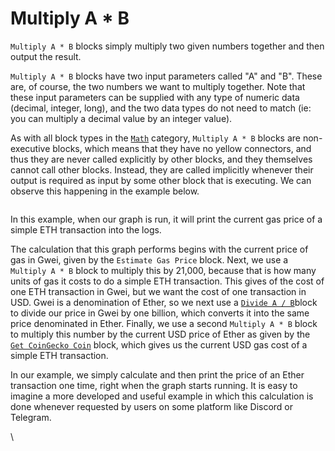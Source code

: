 # Multiply A \* B

`Multiply A * B` blocks simply multiply two given numbers together and then output the result.

`Multiply A * B` blocks have two input parameters called "A" and "B". These are, of course, the two numbers we want to multiply together. Note that these input parameters can be supplied with any type of numeric data (decimal, integer, long), and the two data types do not need to match (ie: you can multiply a decimal value by an integer value).

As with all block types in the [`Math`](./) category, `Multiply A * B` blocks are non-executive blocks, which means that they have no yellow connectors, and thus they are never called explicitly by other blocks, and they themselves cannot call other blocks. Instead, they are called implicitly whenever their output is required as input by some other block that is executing. We can observe this happening in the example below.

<figure><img src="https://i.imgur.com/uEE7sJF.png" alt=""><figcaption></figcaption></figure>

In this example, when our graph is run, it will print the current gas price of a simple ETH transaction into the logs.

The calculation that this graph performs begins with the current price of gas in Gwei, given by the `Estimate Gas Price` block. Next, we use a `Multiply A * B` block to multiply this by 21,000, because that is how many units of gas it costs to do a simple ETH transaction. This gives of the cost of one ETH transaction in Gwei, but we want the cost of one transaction in USD. Gwei is a denomination of Ether, so we next use a [`Divide A / B`](divide-a-b.md)block to divide our price in Gwei by one billion, which converts it into the same price denominated in Ether. Finally, we use a second `Multiply A * B` block to multiply this number by the current USD price of Ether as given by the [`Get CoinGecko Coin`](../coingecko/get-coingecko-coin.md) block, which gives us the current USD gas cost of a simple ETH transaction.

In our example, we simply calculate and then print the price of an Ether transaction one time, right when the graph starts running. It is easy to imagine a more developed and useful example in which this calculation is done whenever requested by users on some platform like Discord or Telegram.

\
